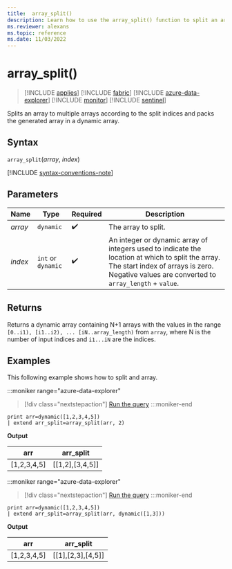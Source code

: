 ```yaml
---
title:  array_split()
description: Learn how to use the array_split() function to split an array into multiple arrays.
ms.reviewer: alexans
ms.topic: reference
ms.date: 11/03/2022
---
```

# array_split()

> [!INCLUDE [applies](../includes/applies-to-version/applies.md)] [!INCLUDE [fabric](../includes/applies-to-version/fabric.md)] [!INCLUDE [azure-data-explorer](../includes/applies-to-version/azure-data-explorer.md)] [!INCLUDE [monitor](../includes/applies-to-version/monitor.md)] [!INCLUDE [sentinel](../includes/applies-to-version/sentinel.md)]

Splits an array to multiple arrays according to the split indices and packs the generated array in a dynamic array.

## Syntax

`array_split`(*array*, *index*)

[!INCLUDE [syntax-conventions-note](../includes/syntax-conventions-note.md)]

## Parameters

| Name | Type | Required | Description |
|--|--|--|--|
| *array*| `dynamic` |  :heavy_check_mark: | The array to split.|
| *index* | `int` or `dynamic` |  :heavy_check_mark:| An integer or dynamic array of integers used to indicate the location at which to split the array. The start index of arrays is zero. Negative values are converted to `array_length` + `value`.|

## Returns

Returns a dynamic array containing N+1 arrays with the values in the range `[0..i1), [i1..i2), ... [iN..array_length)` from `array`, where N is the number of input indices and `i1...iN` are the indices.

## Examples

This following example shows how to split and array.

:::moniker range="azure-data-explorer"
> [!div class="nextstepaction"]
> <a href="https://dataexplorer.azure.com/?query=H4sIAAAAAAAAAysoyswrUUgsKrJNqcxLzM1M1og21DHSMdYx0TGN1VTgqlFIrShJzUsBKYkvLsjJLLEFshIrIWwNIFtHwUgTAB7YikBGAAAA" target="_blank">Run the query</a>
:::moniker-end

```kusto
print arr=dynamic([1,2,3,4,5]) 
| extend arr_split=array_split(arr, 2)
```

**Output**

|arr|arr_split|
|---|---|
|[1,2,3,4,5]|[[1,2],[3,4,5]]|

:::moniker range="azure-data-explorer"
> [!div class="nextstepaction"]
> <a href="https://dataexplorer.azure.com/?query=H4sIAAAAAAAAAysoyswrUUgsKrJNqcxLzM1M1og21DHSMdYx0TGN1VTgqlFIrShJzUsBKYkvLsjJLLEFshIrIWwNIFtHAUmncaymJgD5vl9PUwAAAA==" target="_blank">Run the query</a>
:::moniker-end

```kusto
print arr=dynamic([1,2,3,4,5]) 
| extend arr_split=array_split(arr, dynamic([1,3]))
```

**Output**

|arr|arr_split|
|---|---|
|[1,2,3,4,5]|[[1],[2,3],[4,5]]|
